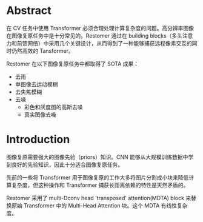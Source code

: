 # Abstract

在 CV 任务中使用 Transformer 必须合理处理计算复杂度的问题。高分辨率图像在图像复原任务中是十分常见的。Restomer 通过在 building blocks（多头注意力和前馈网络）中采用几个关键设计，从而得到了一种能够捕获远程像素交互的同时仍然高效的 Tansformer。

Restomer 在以下图像复原任务中都取得了 SOTA 成果：
- 去雨
- 单图像去运动模糊
- 去失焦模糊
- 去噪
  - 彩色和灰度图的高斯去噪
  - 真实图像去噪

# Introduction

图像复原需要强大的图像先验（priors）知识。CNN 能够从大规模训练数据中学到良好的先验知识，因此十分适合图像复原任务。

先前的一些将 Transformer 用于图像复原的工作大多将图片分割成小块来降低计算复杂度，但这种操作和 Transformer 捕获长距离依赖的特性是天然矛盾的。

Restomer 采用了 multi-Dconv head 'transposed' attention(MDTA) block 来替换原始 Transformer 中的 Multi-Head Attention 块。这个 MDTA 有线性复杂度。